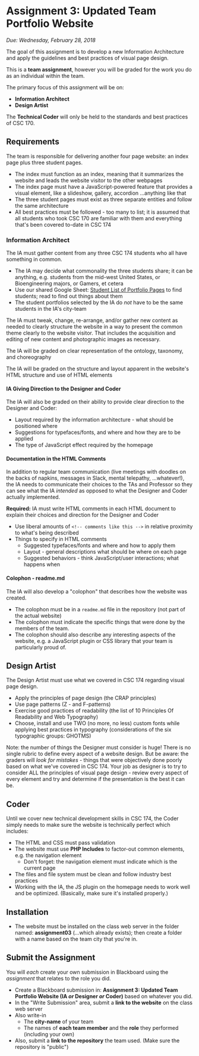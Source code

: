 # Assignment 3: Updated Team Portfolio Website

*Due: Wednesday, February 28, 2018*

The goal of this assignment is to develop a new Information Architecture and apply the guidelines and best practices of visual page design.

This is a **team assignment**, however you will be graded for the work you do as an individual within the team.  

The primary focus of this assignment will be on:

- **Information Architect**
- **Design Artist**

The **Technical Coder** will only be held to the standards and best practices of CSC 170.

## Requirements

The team is responsible for delivering another four page website: an index page plus three student pages.

- The index must function as an index, meaning that it summarizes the website and leads the website visitor to the other webpages
- The index page must have a JavaScript-powered feature that provides a visual element, like a slideshow, gallery, accordion ...anything like that
- The three student pages must exist as three separate entities and follow the same architecture
- All best practices must be followed - too many to list; it is assumed that all students who took CSC 170 are familiar with them and everything that's been covered to-date in CSC 174

### Information Architect

The IA must gather content from any three CSC 174 students who all have something in common.  

- The IA may decide what commonality the three students share; it can be anything, e.g. students from the mid-west United States, or Bioengineering majors, or Gamers, et cetera
- Use our shared Google Sheet: [Student List of Portfolio Pages](https://docs.google.com/spreadsheets/d/1XZ5Mb0bx8_47E0WvC3AtHd4TVFPnkUQB1IquWz4YFag/edit#gid=0) to find students; read to find out things about them
- The student portfolios selected by the IA do *not* have to be the same students in the IA's city-team

The IA must tweak, change, re-arrange, and/or gather new content as needed to clearly structure the website in a way to present the common theme clearly to the website visitor.  That includes the acquisition and editing of new content and photographic images as necessary.  

The IA will be graded on clear representation of the ontology, taxonomy, and choreography

The IA will be graded on the structure and layout apparent in the website's HTML structure and use of HTML elements

#### IA Giving Direction to the Designer and Coder

The IA will also be graded on their ability to provide clear direction to the Designer and Coder:

- Layout required by the information architecture - what should be positioned where
- Suggestions for typefaces/fonts, and where and how they are to be applied 
- The type of JavaScript effect required by the homepage

#### Documentation in the HTML Comments

In addition to regular team communication (live meetings with doodles on the backs of napkins, messages in Slack, mental telepathy, ...whatever!), the IA needs to communicate their choices to the TAs and Professor so they can see what the IA *intended* as opposed to what the Designer and Coder actually implemented.

**Required:** IA must write HTML comments in each HTML document to explain their choices and direction for the Designer and Coder

* Use liberal amounts of `<!-- comments like this -->` in relative proximity to what's being described
* Things to specify in HTML comments
  * Suggested typefaces/fonts and where and how to apply them
  * Layout - general descriptions what should be where on each page
  * Suggested behaviors - think JavaScript/user interactions; what happens when

#### Colophon - readme.md

The IA will also develop a "colophon" that describes how the website was created.  

- The colophon must be in a `readme.md` file in the repository (not part of the actual website)
- The colophon must indicate the specific things that were done by the members of the team.  
- The colophon should also describe any interesting aspects of the website, e.g. a JavaScript plugin or CSS library that your team is particularly proud of.

## Design Artist

The Design Artist must use what we covered in CSC 174 regarding visual page design.

- Apply the principles of page design (the CRAP principles)
- Use page patterns (Z - and F-patterns)
- Exercise good practices of readability (the list of 10 Principles Of Readability and Web Typography)
- Choose, install and use TWO (no more, no less) custom fonts while applying best practices in typography (considerations of the six typographic groups: GHOTMS)

Note: the number of things the Designer must consider is huge!  There is no single rubric to define every aspect of a website design.  But be aware: the graders will *look for mistakes* - things that were objectively done poorly based on what we've covered in CSC 174.  Your job as designer is to try to consider ALL the principles of visual page design - review every aspect of every element and try and determine if the presentation is the best it can be.

## Coder

Until we cover new technical development skills in CSC 174, the Coder simply needs to make sure the website is technically perfect which includes: 

- The HTML and CSS must pass validation
- The website must use **PHP Includes** to factor-out common elements, e.g. the navigation element
  - Don't forget: the navigation element must indicate which is the current page
- The files and file system must be clean and follow industry best practices
- Working with the IA, the JS plugin on the homepage needs to work well and be optimized. (Basically, make sure it's installed properly.)  

## Installation

- The website must be installed on the class web server in the folder named: **assignment03** (…which already exists); then create a folder with a name based on the team city that you're in.

## Submit the Assignment

You will *each* create your own submission in Blackboard using the *assignment* that relates to the role you did.

- Create a Blackboard submission in: **Assignment 3: Updated Team Portfolio Website (IA *or* Designer *or* Coder)** based on whatever you did.
- In the "Write Submission" area, submit a **link to the website** on the class web server
- Also write-in 
  - The **city-name** of your team
  - The names of **each team member** and the **role** they performed (including your own)
- Also, submit a **link to the repository** the team used.  (Make sure the repository is "public")